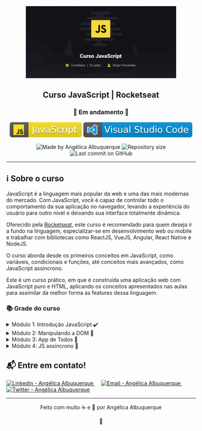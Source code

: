 <div align="center">
    <img src=".github\javascript.png" width="400"/>
</div>

<h2 align="center">Curso JavaScript | Rocketseat</h2>
<h3 align="center">🚧 Em andamento 🚧</h3>

<p align="center">
<img alt="badge javascript" src=".github\javascript.svg">
<img alt="badge vscode" src=".github\visual_studio_code.svg">
</p>

<p align="center">
<img alt="Made by Angélica Albuquerque" src="https://img.shields.io/badge/made%20by-Angélica Albuquerque-%20?color=efd92d">
<img alt="Repository size" src="https://img.shields.io/github/repo-size/angelicaalbuquerque/javascript_rocketseat?color=efd92d">
<img alt="Last commit on GitHub" src="https://img.shields.io/github/last-commit/angelicaalbuquerque/javascript_rocketseat?color=efd92d">
</p>

---

## ℹ️ Sobre o curso

<p>JavaScript é a linguagem mais popular da web e uma das mais modernas do mercado. Com JavaScript, você é capaz de controlar todo o comportamento da sua aplicação no navegador, levando a experiência do usuário para outro nível e deixando sua interface totalmente dinâmica.</p>
<p>
Oferecido pela <a href="https://rocketseat.com.br/" target="_blank">Rocketseat</a>, este curso é recomendado para quem deseja ir a fundo na linguagem, especializar-se em desenvolvimento web ou mobile e trabalhar com bibliotecas como ReactJS, VueJS, Angular, React Native e NodeJS.
</p>

<p>
O curso aborda desde os primeiros conceitos em JavaScript, como variáveis, condicionais e funções, até conceitos mais avançados, como JavaScript assíncrono.
</p>

<p>
Este é um curso prático, em que é construída uma aplicação web com JavaScript puro e HTML, aplicando os conceitos apresentados nas aulas para assimilar da melhor forma as features dessa linguagem.
</p>

### 📚 Grade do curso

<details>
  <summary>Módulo 1: Introdução JavaScript ✔️</summary>

- Introdução
- Configurando ambiente
- Variáveis e dados
- Operações matemáticas
- Funções
- Condicionais
- Operadores lógicos
- Condição ternária
- Estruturas de repetição
- Intervalo e timeout
- Desafio
</details>

<details>
  <summary>Módulo 2: Manipulando a DOM 🚧</summary>

- Estrutura do app
- Iniciando aplicação
- Renderizando Todos
- Criando Todos
- Excluindo Todos
- Salvando no storage
- Desafio
</details>

<details>
  <summary>Módulo 3: App de Todos 🚧</summary>

- Estrutura do app
- Iniciando aplicação
- Renderizando Todos
- Criando Todos
- Excluindo Todos
- Salvando no storage
</details>

<details>
  <summary>Módulo 4: JS assíncrono 🚧</summary>

- Requisições AJAX
- Promises
- Utilizando Axios
- Desafio
</details>

## 📬 Entre em contato!

<div align="left">
  <a href="https://www.linkedin.com/in/angelica-albuquerque/" target="_blank" >
    <img alt="Linkedin - Angélica Albuquerque" src="https://img.shields.io/badge/Linkedin--%23F8952D?style=social&logo=linkedin">
  </a>&nbsp;&nbsp;&nbsp;

  <a href="mailto:angelica.o.albuquerque@gmail.com" target="_blank" >
    <img alt="Email - Angélica Albuquerque" src="https://img.shields.io/badge/Email--%23F8952D?style=social&logo=gmail">
  </a>&nbsp;&nbsp;&nbsp;

  <a href="https://twitter.com/angelica_oa/" target="_blank">
    <img alt="Twitter - Angélica Albuquerque" src="https://img.shields.io/twitter/url?label=Twitter&style=social&url=https%3A%2F%2Ftwitter.com%2Fangelica_oa">
  </a>
</div>

---

<p align="center">
Feito com muito ☕ e 🖤 por Angélica Albuquerque
</p>

<p align="center">
👋 
</p>
